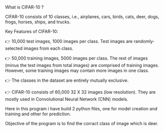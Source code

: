 What is CIFAR-10 ?

CIFAR-10 consists of 10 classes, i.e., airplanes, cars, birds, cats, deer, dogs, frogs, horses, ships, and trucks.

Key Features of CIFAR-10:

 👉   10,000 test images, 1000 images per class. Test images are randomly-selected images from each class.

 👉   50,000 training images, 5000 images per class. The rest of images (minus the test images from total images) are comprised of training images. However, some training images may contain more images in one class.

 👉   The classes in the dataset are entirely mutually exclusive.

 👉   CIFAR-10 consists of 60,000 32 X 32 images (low resolution). They are mostly used in Convolutional Neural Network (CNN) models.

Here in this program i have build 2 python files, one for model creation and training and other for prediction.

Objective of the program is to find the corract class of image which is deer. 

